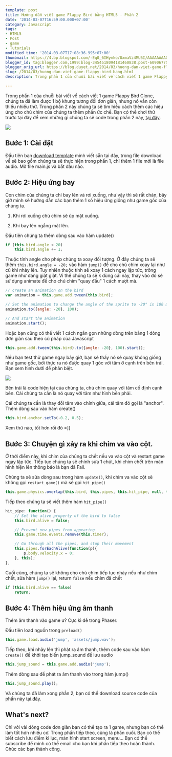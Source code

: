 ```yaml
---
template: post
title: Hướng dẫn viết game Flappy Bird bằng HTML5 - Phần 2
date: '2014-03-07T16:59:00.000+07:00'
category: Javascript
tags:
- HTML5
- Post
- game
- Tutorials
modified_time: '2014-03-07T17:08:36.995+07:00'
thumbnail: https://4.bp.blogspot.com/-Eq0_6IHymko/UxmaVz4MU5I/AAAAAAAAGZE/DMmKGg7quvc/s1600/Untitled.png
blogger_id: tag:blogger.com,1999:blog-3454518094181460838.post-6090677513466161707
blogger_orig_url: https://blog.duyet.net/2014/03/huong-dan-viet-game-flappy-bird-bang.html
slug: /2014/03/huong-dan-viet-game-flappy-bird-bang.html
description: Trong phần 1 của chuỗi bài viết về cách viết 1 game Flappy Bird Clone, chúng ta đã làm được 1 bộ khung tương đối đơn giản, nhưng nó vẫn còn thiếu nhiều thứ. Trong phần 2 này chúng ta sẽ tìm hiểu cách thêm các hiệu ứng cho chú chim của chúng ta thêm phần ức chế. 

---
```


Trong phần 1 của chuỗi bài viết về cách viết 1 game Flappy Bird Clone, chúng ta đã làm được 1 bộ khung tương đối đơn giản, nhưng nó vẫn còn thiếu nhiều thứ. Trong phần 2 này chúng ta sẽ tìm hiểu cách thêm các hiệu ứng cho chú chim của chúng ta thêm phần ức chế. 
Bạn có thể chơi thử trước tại đây để xem những gì chúng ta sẽ code trong phần 2 này, [tại đây](https://jsfiddle.net/lvduit/LeAj6/embedded/result/).

![](https://4.bp.blogspot.com/-Eq0_6IHymko/UxmaVz4MU5I/AAAAAAAAGZE/DMmKGg7quvc/s1600/Untitled.png)

## Bước 1: Cài đặt
Đầu tiên bạn [download template](https://github.com/lessmilk/phaser-tutorials/raw/master/3-flappy_bird/flappy_bird_basic.zip) mình viết sẵn tại đây, trong file download về sẽ bao gồm chúng ta sẽ thực hiện trong phần 1, chỉ thêm 1 file mới là file audio.
Mở file main.js và bắt đầu nào.

## Bước 2: Hiệu ứng bay ##

Con chim của chúng ta chỉ bay lên và rơi xuống, như vậy thì sẽ rất chán, bây giờ mình sẽ hướng dẫn các bạn thêm 1 số hiệu ứng giống như game gốc của chúng ta. 

1. Khi rơi xuống chú chim sẽ úp mặt xuống.

2. Khi bay lên ngẩng mặt lên.

Đầu tiên chúng ta thêm dòng sau vào hàm update()

```js
if (this.bird.angle < 20)  
    this.bird.angle += 1;
```

Thuộc tính angle cho phép chúng ta xoay đối tượng. Ở đây chúng ta sẽ thêm `this.bird.angle = -20;` vào hàm `jump()` để cho chú chim xoay lại như cũ khi nhảy lên. Tuy nhiên thuộc tính sẽ xoay 1 cách ngay lập tức, trông game như đang giật giật. Vì thế chúng ta sẽ k dùng cái này, thay vào đó sẽ sử dụng animate để cho chú chim "quay đầu" 1 cách mượt mà.  

```js
// create an animation on the bird
var animation = this.game.add.tween(this.bird);

// Set the animation to change the angle of the sprite to -20° in 100 milliseconds
animation.to({angle: -20}, 100);

// And start the animation
animation.start();  

```

Hoặc bạn cũng có thể viết 1 cách ngắn gọn những dòng trên bằng 1 dòng đơn giản sau theo cú pháp của Javascript

```js
this.game.add.tween(this.bird).to({angle: -20}, 100).start();
```

Nếu bạn test thử game ngay bây giờ, bạn sẽ thấy nó sẽ quay không giống như game gốc, bởi thực ra nó được quay 1 góc với tâm ở cạnh trên bên trái. Bạn xem hình dưới để phân biệt.

![](https://3.bp.blogspot.com/-y_pto-d-ILM/UxmQL1Qn5MI/AAAAAAAAGY0/c2qGR5x3LUw/s1600/anchor.png)

Bên trái là code hiện tại của chúng ta, chú chim quay với tâm cố định cạnh bên. Cái chúng ta cần là nó quay với tâm như hình bên phải.

Cái chúng ta cần là thay đổi tâm vào chính giữa, cái tâm đó gọi là "anchor". Thêm dòng sau vào hàm create()

```js
this.bird.anchor.setTo(-0.2, 0.5);  
```

Xem thử nào, tốt hơn rồi đó =]]  

## Bước 3: Chuyện gì xảy ra khi chim va vào cột. ##

Ở thời điểm này, khi chim của chúng ta chết nếu va vào cột và restart game ngay lập tức. Tiếp tục chúng ta sẽ chỉnh sửa 1 chút, khi chim chết trên màn hình hiện lên thông báo là bạn đã Fail.

Chúng ta sẽ sửa dòng sau trong hàm `update()`, khi chim va vào cột sẽ không gọi `restart_game()` mà sẽ gọi `hit_pipe()`

```js
this.game.physics.overlap(this.bird, this.pipes, this.hit_pipe, null, this);  

```

Tiếp theo chúng ta sẽ viết thêm hàm `hit_pipe()`

```js
hit_pipe: function() {  
    // Set the alive property of the bird to false
    this.bird.alive = false;

    // Prevent new pipes from appearing
    this.game.time.events.remove(this.timer);

    // Go through all the pipes, and stop their movement
    this.pipes.forEachAlive(function(p){
        p.body.velocity.x = 0;
    }, this);
},

```

Cuối cùng, chúng ta sẽ không cho chú chim tiếp tục nhảy nếu như chim chết, sửa hàm `jump()` lại, return `false` nếu chim đã chết

```js
if (this.bird.alive == false)  
    return; 

```

## Bước 4: Thêm hiệu ứng âm thanh ##

Thêm âm thanh vào game ư? Cực kì dễ trong Phaser.

Đầu tiên load nguồn trong `preload()`

```js
this.game.load.audio('jump', 'assets/jump.wav');
```

Tiếp theo, khi nhảy lên thì phát ra âm thanh, thêm code sau vào hàm `create()` để khởi tạo biến jump_sound để lưu audio

```js
this.jump_sound = this.game.add.audio('jump');  
```

Thêm dòng sau để phát ra âm thanh vào trong hàm jump()

```js
this.jump_sound.play(); 

```

Và chúng ta đã làm xong phần 2, bạn có thể download source code của phần này [tại đây](https://github.com/lessmilk/phaser-tutorials/raw/master/3-flappy_bird/flappy_bird_final.zip).

## What's next?  ##

Chỉ với vài dòng code đơn giản bạn có thể tạo ra 1 game, nhưng bạn có thể làm tốt hơn nhiều cơ. Trong phần tiếp theo, cũng là phần cuối. Bạn có thể biết cách lưu điểm kỉ lục, màn hình start screen, menu... Bạn có thể subscribe để mình có thể email cho bạn khi phần tiếp theo hoàn thành. Chúc các bạn thành công.
